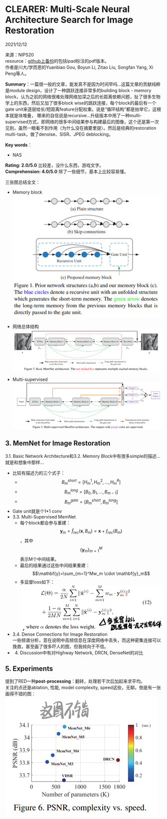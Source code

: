 # CLEARER: Multi-Scale Neural Architecture Search for Image Restoration  

2021/12/12  

来源：NIPS20  
resource：[github上备份](https://github.com/YouCaiJun98/YouCaiJun98.github.io/blob/master/articles/CV/Denoising/AINDNet.pdf)的包括ipad标注的pdf版本。  
作者是川大/学而思的Yuanbiao Gou, Boyun Li, Zitao Liu, Songfan Yang, Xi Peng等人。  

**Summary**：一篇很一般的文章，能发真不是因为时间早吗...这篇文章的贡献纯粹是module design，设计了一种跳跃连接非常多的building block - memory block，认为之前的网络很难处理网络加深之后的长距离依赖问题，扯了很多生物学上的东西，然后又加了很多block wise的跳跃连接，每个block的最后有一个gate unit来逐层给长/短距离feature分配权重。说是“循环结构”都是抬举它，这根本就是块堆叠， 哪来的自信说是recursive...升级版本中用了一种multi-supervised方式，即网络的很多中间结果参与构建最后的图像，这个还是第一次见到，虽然一眼看不到作用（为什么没在摘要里提）。然后是经典的restoration multi-task，做了denoise、SISR、JPEG deblocking。  

**Key words**：  
* NAS  

**Rating: 2.0/5.0** 比较差，没什么东西，游戏文字。  
**Comprehension: 4.0/5.0** 除了一些细节，基本上比较容易懂。   

三张图总结全文：
* Memory block    
![](https://raw.githubusercontent.com/YouCaiJun98/MyPicBed/main/imgs/202109200009.png)  

* 网络总体结构  
![](https://raw.githubusercontent.com/YouCaiJun98/MyPicBed/main/imgs/202109200010.png)  

* Multi-supervised  
![](https://raw.githubusercontent.com/YouCaiJun98/MyPicBed/main/imgs/202109200011.png)  

## 3. MemNet for Image Restoration  
3.1. Basic Network Architecture和3.2. Memory Block中有很多simple的描述...就是和想象中那样...  
* 比较有描述力的三个式子：  
    * $$B_m^{short}=[H_m^1,H_m^2,\ldots,H_m^R]$$  
    * $$B_m^{long}=[B_0,B_1,\ldots,B_{m-1}]$$  
    * $$B_m^{gate}=[B_m^{short}, B_m^{long}]$$  
* Gate unit就是个1*1 conv  
* 3.3. Multi-Supervised MemNet  
    * 每个block都会参与重建：$$\mathbf{y}_m=\hat{f}_{rec}(\mathbf{x},B_m)=\mathbf{x}+f_{rec}(B_m)$$，其中$$\{\mathbf{y}_m\}_{m=1}^M$$表示M个中间结果。  
    * 最后的结果通过这些中间结果重建：$$\mathbf{y}=\sum_{m=1}^Mw_m \cdot \mathbf{y}_m$$  
    * 多监督loss如下：  
    ![](https://raw.githubusercontent.com/YouCaiJun98/MyPicBed/main/imgs/202109200012.png)  
* 3.4. Dense Connections for Image Restoration  
一些频谱分析，意在说明中高频信息在深度网络中丢失，而这种密集连接可以挽救，甚至画了很多吓人的图，但我倾向于不信。  
* 4. Discussion中有对Highway Network, DRCN, DenseNet的对比  

## 5. Experiments  
提到了RED一种**post-processing**：翻转，处理若干次后加起来求平均。  
关注的点还是ablation, 性能, model complexity, speed这些，无聊。倒是有一张画得不错的图：  
![](https://raw.githubusercontent.com/YouCaiJun98/MyPicBed/main/imgs/202109200013.png)  